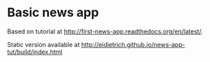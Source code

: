 # Basic news app

Based on tutorial at http://first-news-app.readthedocs.org/en/latest/.

Static version available at http://eidietrich.github.io/news-app-tut/build/index.html
